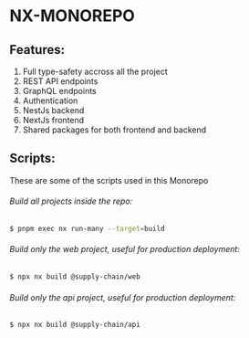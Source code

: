 # NX-MONOREPO
## Features:
1. Full type-safety accross all the project
2. REST API endpoints
3. GraphQL endpoints
4. Authentication 
5. NestJs backend
6. NextJs frontend 
7. Shared packages for both frontend and backend

## Scripts:

These are some of the scripts used in this Monorepo

###### Build all projects inside the repo:
```bash
$ pnpm exec nx run-many --target=build
```

###### Build only the web project, useful for production deployment:
```bash
$ npx nx build @supply-chain/web
```

###### Build only the api project, useful for production deployment:
```bash
$ npx nx build @supply-chain/api
```